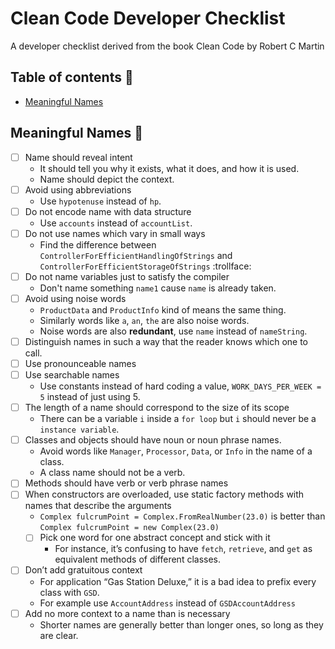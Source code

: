 # Clean Code Developer Checklist
A developer checklist derived from the book Clean Code by Robert C Martin 

## Table of contents :bookmark_tabs:
- [Meaningful Names](#meaningful-names)

## Meaningful Names :name_badge:
- [ ] Name should reveal intent
  - It should tell you why it exists, what it does, and how it is used.
  - Name should depict the context.
- [ ] Avoid using abbreviations
  - Use `hypotenuse` instead of `hp`.
- [ ] Do not encode name with data structure
  - Use `accounts` instead of `accountList`.
- [ ] Do not use names which vary in small ways
  - Find the difference between `ControllerForEfficientHandlingOfStrings` and `ControllerForEfficientStorageOfStrings` :trollface:
- [ ] Do not name variables just to satisfy the compiler
  - Don't name something `name1` cause `name` is already taken. 
- [ ] Avoid using noise words
  - `ProductData` and `ProductInfo` kind of means the same thing.
  - Similarly words like `a`, `an`, `the` are also noise words.
  - Noise words are also **redundant**, use `name` instead of `nameString`.
- [ ] Distinguish names in such a way that the reader knows which one to call.
- [ ] Use pronounceable names
- [ ] Use searchable names
  - Use constants instead of hard coding a value, `WORK_DAYS_PER_WEEK = 5` instead of just using 5.
- [ ] The length of a name should correspond to the size of its scope
  - There can be a variable `i` inside a `for loop` but `i` should never be a `instance variable`.
- [ ] Classes and objects should have noun or noun phrase names.
  - Avoid words like `Manager`, `Processor`, `Data`, or `Info` in the name of a class. 
  - A class name should not be a verb.
- [ ] Methods should have verb or verb phrase names
- [ ] When constructors are overloaded, use static factory methods with names that describe the arguments
  - `Complex fulcrumPoint = Complex.FromRealNumber(23.0)` is better than `Complex fulcrumPoint = new Complex(23.0)`
  - [ ] Pick one word for one abstract concept and stick with it
    - For instance, it’s confusing to have `fetch`, `retrieve`, and `get` as equivalent methods of different classes.
- [ ] Don’t add gratuitous context
  - For application “Gas Station Deluxe,” it is a bad idea to prefix every class with `GSD`.
  - For example use `AccountAddress` instead of `GSDAccountAddress`
- [ ] Add no more context to a name than is necessary
  - Shorter names are generally better than longer ones, so long as they are clear.
